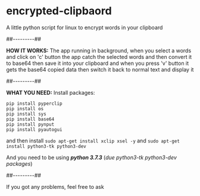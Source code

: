 # encrypted-clipbaord
A little python script for linux to encrypt words in your clipboard

##---------##

**HOW IT WORKS:** The app running in background, when you select a words and click on 'c' button the app catch the selected words and then convert it to base64 then save it into your clipboard and when you press 'v' button it gets the base64 copied data then switch it back to normal text and display it

##---------##

**WHAT YOU NEED:** Install packages: 
```
pip install pyperclip
pip install os
pip install sys
pip install base64
pip install pynput
pip install pyautogui

```
and then install `sudo apt-get install xclip xsel -y` and `sudo apt-get install python3-tk python3-dev`

And you need to be using ***python 3.7.3*** (*due python3-tk python3-dev packages*)

##---------##

If you got any problems, feel free to ask